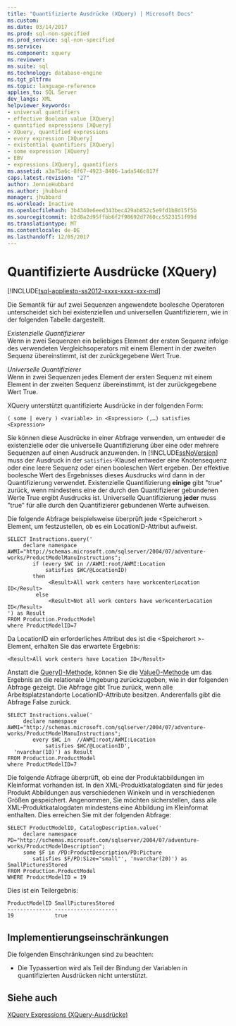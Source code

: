 ```yaml
---
title: "Quantifizierte Ausdrücke (XQuery) | Microsoft Docs"
ms.custom: 
ms.date: 03/14/2017
ms.prod: sql-non-specified
ms.prod_service: sql-non-specified
ms.service: 
ms.component: xquery
ms.reviewer: 
ms.suite: sql
ms.technology: database-engine
ms.tgt_pltfrm: 
ms.topic: language-reference
applies_to: SQL Server
dev_langs: XML
helpviewer_keywords:
- universal quantifiers
- effective Boolean value [XQuery]
- quantified expressions [XQuery]
- XQuery, quantified expressions
- every expression [XQuery]
- existential quantifiers [XQuery]
- some expression [XQuery]
- EBV
- expressions [XQuery], quantifiers
ms.assetid: a3a75a6c-8f67-4923-8406-1ada546c817f
caps.latest.revision: "27"
author: JennieHubbard
ms.author: jhubbard
manager: jhubbard
ms.workload: Inactive
ms.openlocfilehash: 3b4340e6eed343bec429ab852c5e9fd1b8d15f5b
ms.sourcegitcommit: b2d8a2d95ffbb6f2f98692d7760cc5523151f99d
ms.translationtype: MT
ms.contentlocale: de-DE
ms.lasthandoff: 12/05/2017
---
```

# <a name="quantified-expressions-xquery"></a>Quantifizierte Ausdrücke (XQuery)
[!INCLUDE[tsql-appliesto-ss2012-xxxx-xxxx-xxx-md](../includes/tsql-appliesto-ss2012-xxxx-xxxx-xxx-md.md)]

  Die Semantik für auf zwei Sequenzen angewendete boolesche Operatoren unterscheidet sich bei existenziellen und universellen Quantifizierern, wie in der folgenden Tabelle dargestellt.  
  
 *Existenzielle Quantifizierer*  
 Wenn in zwei Sequenzen ein beliebiges Element der ersten Sequenz infolge des verwendeten Vergleichsoperators mit einem Element in der zweiten Sequenz übereinstimmt, ist der zurückgegebene Wert True.  
  
 *Universelle Quantifizierer*  
 Wenn in zwei Sequenzen jedes Element der ersten Sequenz mit einem Element in der zweiten Sequenz übereinstimmt, ist der zurückgegebene Wert True.  
  
 XQuery unterstützt quantifizierte Ausdrücke in der folgenden Form:  
  
```  
( some | every ) <variable> in <Expression> (,…) satisfies <Expression>  
```  
  
 Sie können diese Ausdrücke in einer Abfrage verwenden, um entweder die existenzielle oder die universelle Quantifizierung über eine oder mehrere Sequenzen auf einen Ausdruck anzuwenden. In [!INCLUDE[ssNoVersion](../includes/ssnoversion-md.md)] muss der Ausdruck in der `satisfies`-Klausel entweder eine Knotensequenz oder eine leere Sequenz oder einen booleschen Wert ergeben. Der effektive boolesche Wert des Ergebnisses dieses Ausdrucks wird dann in der Quantifizierung verwendet. Existenzielle Quantifizierung **einige** gibt "true" zurück, wenn mindestens eine der durch den Quantifizierer gebundenen Werte True ergibt Ausdrucks ist. Universelle Quantifizierung **jeder** muss "true" für alle durch den Quantifizierer gebundenen Werte aufweisen.  
  
 Die folgende Abfrage beispielsweise überprüft jede \<Speicherort > Element, um festzustellen, ob es ein LocationID-Attribut aufweist.  
  
```  
SELECT Instructions.query('  
     declare namespace AWMI="http://schemas.microsoft.com/sqlserver/2004/07/adventure-works/ProductModelManuInstructions";  
        if (every $WC in //AWMI:root/AWMI:Location   
            satisfies $WC/@LocationID)  
        then  
             <Result>All work centers have workcenterLocation ID</Result>  
         else  
             <Result>Not all work centers have workcenterLocation ID</Result>  
') as Result  
FROM Production.ProductModel  
where ProductModelID=7  
```  
  
 Da LocationID ein erforderliches Attribut des ist die \<Speicherort >-Element, erhalten Sie das erwartete Ergebnis:  
  
```  
<Result>All work centers have Location ID</Result>   
```  
  
 Anstatt die [Query()-Methode](../t-sql/xml/query-method-xml-data-type.md), können Sie die [Value()-Methode](../t-sql/xml/value-method-xml-data-type.md) um das Ergebnis an die relationale Umgebung zurückzugeben, wie in der folgenden Abfrage gezeigt. Die Abfrage gibt True zurück, wenn alle Arbeitsplatzstandorte LocationID-Attribute besitzen. Anderenfalls gibt die Abfrage False zurück.  
  
```  
SELECT Instructions.value('  
     declare namespace AWMI="http://schemas.microsoft.com/sqlserver/2004/07/adventure-works/ProductModelManuInstructions";  
        every $WC in  //AWMI:root/AWMI:Location   
            satisfies $WC/@LocationID',   
  'nvarchar(10)') as Result  
FROM Production.ProductModel  
where ProductModelID=7  
```  
  
 Die folgende Abfrage überprüft, ob eine der Produktabbildungen im Kleinformat vorhanden ist. In den XML-Produktkatalogdaten sind für jedes Produkt Abbildungen aus verschiedenen Winkeln und in verschiedenen Größen gespeichert. Angenommen, Sie möchten sicherstellen, dass alle XML-Produktkatalogdaten mindestens eine Abbildung im Kleinformat enthalten. Dies erreichen Sie mit der folgenden Abfrage:  
  
```  
SELECT ProductModelID, CatalogDescription.value('  
     declare namespace PD="http://schemas.microsoft.com/sqlserver/2004/07/adventure-works/ProductModelDescription";  
     some $F in /PD:ProductDescription/PD:Picture  
        satisfies $F/PD:Size="small"', 'nvarchar(20)') as SmallPicturesStored  
FROM Production.ProductModel  
WHERE ProductModelID = 19  
```  
  
 Dies ist ein Teilergebnis:  
  
```  
ProductModelID SmallPicturesStored   
-------------- --------------------  
19             true        
```  
  
## <a name="implementation-limitations"></a>Implementierungseinschränkungen  
 Die folgenden Einschränkungen sind zu beachten:  
  
-   Die Typassertion wird als Teil der Bindung der Variablen in quantifizierten Ausdrücken nicht unterstützt.  
  
## <a name="see-also"></a>Siehe auch  
 [XQuery Expressions (XQuery-Ausdrücke)](../xquery/xquery-expressions.md)  
  
  
